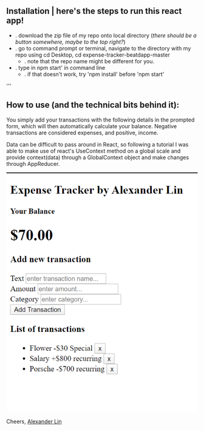 ## Installation | here's the steps to run this react app!

* . download the zip file of my repo onto local directory (*there should be a button somewhere, maybe to the top right?*)
* . go to command prompt or terminal, navigate to the directory with my repo using cd Desktop, cd expense-tracker-beatdapp-master
  * . note that the repo name might be different for you.
* . type in npm start' in command line
  * . if that doesn't work, try 'npm install' before 'npm start'

'''  
## How to use (and the technical bits behind it):
  You simply add your transactions with the following details in the prompted form, which will then automatically calculate your balance. 
Negative transactions are considered expenses, and positive, income.

Data can be difficult to pass around in React, so following a tutorial I was able to make use of react's UseContext method on a global scale and provide context(data) through a GlobalContext object and make changes through AppReducer.

![Image](https://github.com/yungalyx/expense-tracker-beatdapp/blob/master/screenshot.png)
  
  
Cheers,
[Alexander Lin](mailto:alxander.lin@gmail.com?subject=[GitHub]%20Source%20Han%20Sans)
